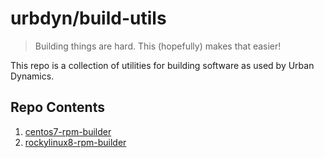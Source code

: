 # urbdyn/build-utils

> Building things are hard. This (hopefully) makes that easier!

This repo is a collection of utilities for building software as used by Urban Dynamics.

## Repo Contents

1. [centos7-rpm-builder](./centos7-rpm-builder/)
2. [rockylinux8-rpm-builder](./rockylinux8-rpm-builder/)
